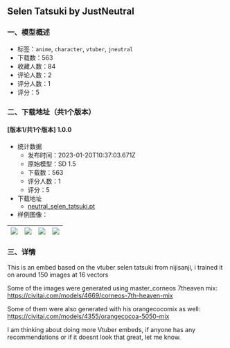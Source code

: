 ## Selen Tatsuki by JustNeutral
### 一、模型概述

- 标签：`anime`, `character`, `vtuber`, `jneutral`
- 下载数：563
- 收藏人数：84
- 评论人数：2
- 评分人数：1
- 评分：5

### 二、下载地址（共1个版本）

#### [版本1/共1个版本] 1.0.0

- 统计数据
  - 发布时间：2023-01-20T10:37:03.671Z
  - 原始模型：SD 1.5
  - 下载数：563
  - 评分人数：1
  - 评分：5
- 下载地址
  - [neutral_selen_tatsuki.pt](https://civitai.com/api/download/models/5622)
- 样例图像：

| <img src="https://image.civitai.com/xG1nkqKTMzGDvpLrqFT7WA/5c6364e2-2886-4aaf-3336-568d2db73f00/width=450/45319.jpeg" /> | <img src="https://image.civitai.com/xG1nkqKTMzGDvpLrqFT7WA/1e35c913-1197-49bf-fc14-a651ab008800/width=450/45324.jpeg" /> | <img src="https://image.civitai.com/xG1nkqKTMzGDvpLrqFT7WA/204128ca-298b-4557-ca23-720c5ef69700/width=450/45323.jpeg" /> | <img src="https://image.civitai.com/xG1nkqKTMzGDvpLrqFT7WA/41227314-58c0-410e-8031-db8c1c7c4a00/width=450/45322.jpeg" /> |
| ---- | ---- | ---- | ---- |


### 三、详情
<p>This is an embed based on the vtuber selen tatsuki from nijisanji, i trained it on around 150 images at 16 vectors</p><p></p><p>Some of the images were generated using master_corneos 7theaven mix: <a target="_blank" rel="ugc" href="https://civitai.com/models/4669/corneos-7th-heaven-mix">https://civitai.com/models/4669/corneos-7th-heaven-mix</a></p><p>Some of them were also generated with his orangecocomix as well: <a target="_blank" rel="ugc" href="https://civitai.com/models/4355/orangecocoa-5050-mix">https://civitai.com/models/4355/orangecocoa-5050-mix</a></p><p></p><p>I am thinking about doing more Vtuber embeds, if anyone has any recommendations or if it doesnt look that great, let me know.</p>